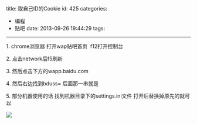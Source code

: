 title: 取自己ID的Cookie
id: 425
categories:
  - 编程
  - 贴吧
date: 2013-09-26 19:44:29
tags:
---

1\. chrome浏览器 打开wap贴吧首页  f12打开控制台

2\. 点击network后f5刷新

3\. 然后点击下方的wapp.baidu.com

4\. 然后右边找到bduss= 后面那一串就是

5\. 部分机器使用的话 找到机器目录下的settings.ini文件 打开后替换掉原先的就可以

![](http://ww4.sinaimg.cn/large/841aea59jw1e904zp26vrj211p06wq4w.jpg)